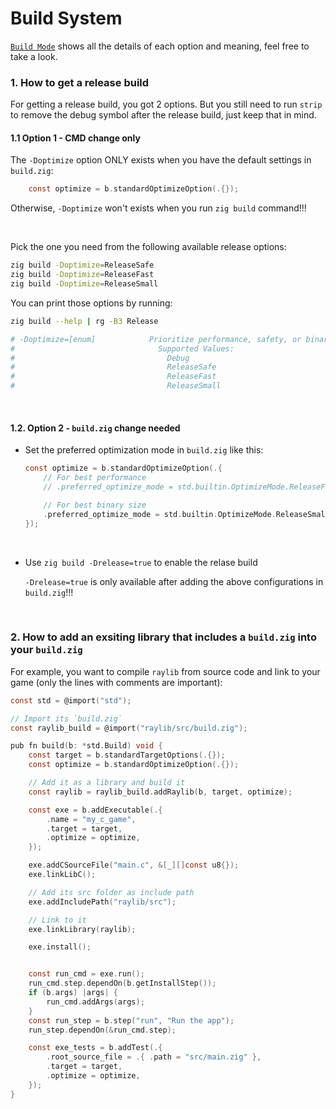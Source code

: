 # Build System

[`Build Mode`](https://ziglang.org/documentation/master/#Build-Mode) shows all
the details of each option and meaning, feel free to take a look.


### 1. How to get a release build

For getting a release build, you got 2 options. But you still need to run
`strip` to remove the debug symbol after the release build, just keep that
in mind.

#### 1.1 Option 1 - CMD change only

The `-Doptimize` option ONLY exists when you have the default settings in
`build.zig`:

```c
    const optimize = b.standardOptimizeOption(.{});
```

Otherwise, `-Doptimize` won't exists when you run `zig build` command!!!

</br>

Pick the one you need from the following available release options:

```bash
zig build -Doptimize=ReleaseSafe
zig build -Doptimize=ReleaseFast
zig build -Doptimize=ReleaseSmall
```

You can print those options by running:

```bash
zig build --help | rg -B3 Release

# -Doptimize=[enum]            Prioritize performance, safety, or binary size (-O flag)
#                                Supported Values:
#                                  Debug
#                                  ReleaseSafe
#                                  ReleaseFast
#                                  ReleaseSmall
```

</br>

#### 1.2. Option 2 - `build.zig` change needed

- Set the preferred optimization mode in `build.zig` like this:


    ```c
    const optimize = b.standardOptimizeOption(.{
        // For best performance
        // .preferred_optimize_mode = std.builtin.OptimizeMode.ReleaseFast

        // For best binary size
        .preferred_optimize_mode = std.builtin.OptimizeMode.ReleaseSmall
    });
    ```

    </br>

- Use `zig build -Drelease=true` to enable the relase build

    `-Drelease=true` is only available after adding the above configurations
    in `build.zig`!!!

    </br>


### 2. How to add an exsiting library that includes a `build.zig` into your `build.zig`

For example, you want to compile `raylib` from source code and link to your
game (only the lines with comments are important):

```c
const std = @import("std");

// Import its `build.zig`
const raylib_build = @import("raylib/src/build.zig");

pub fn build(b: *std.Build) void {
    const target = b.standardTargetOptions(.{});
    const optimize = b.standardOptimizeOption(.{});

    // Add it as a library and build it
    const raylib = raylib_build.addRaylib(b, target, optimize);

    const exe = b.addExecutable(.{
        .name = "my_c_game",
        .target = target,
        .optimize = optimize,
    });

    exe.addCSourceFile("main.c", &[_][]const u8{});
    exe.linkLibC();

    // Add its src folder as include path
    exe.addIncludePath("raylib/src");

    // Link to it
    exe.linkLibrary(raylib);

    exe.install();


    const run_cmd = exe.run();
    run_cmd.step.dependOn(b.getInstallStep());
    if (b.args) |args| {
        run_cmd.addArgs(args);
    }
    const run_step = b.step("run", "Run the app");
    run_step.dependOn(&run_cmd.step);

    const exe_tests = b.addTest(.{
        .root_source_file = .{ .path = "src/main.zig" },
        .target = target,
        .optimize = optimize,
    });
}
```

</br>


